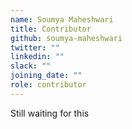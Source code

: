 ```yaml
---
name: Soumya Maheshwari
title: Contributor
github: soumya-maheshwari
twitter: ""
linkedin: ""
slack: ""
joining_date: ""
role: contributor
---
```


Still waiting for this

